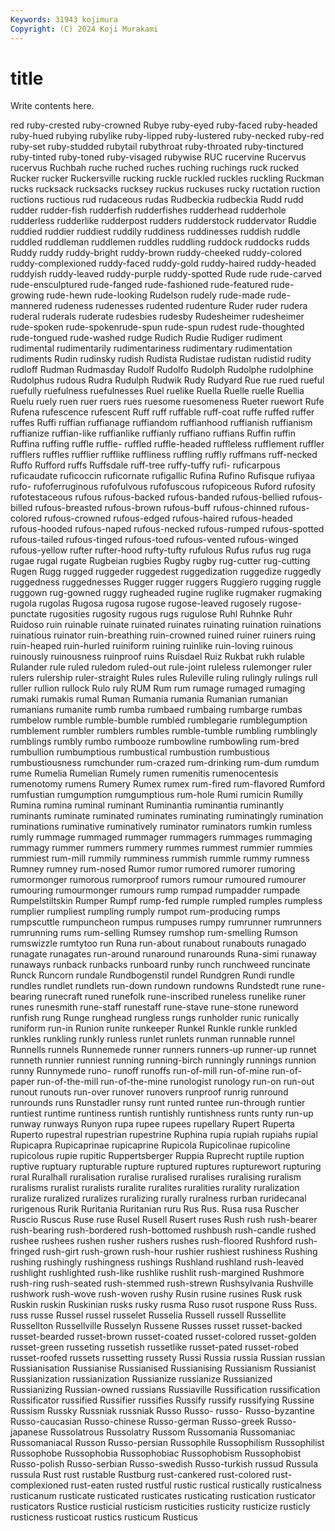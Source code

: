 ```yaml
---
Keywords: 31943 kojimura
Copyright: (C) 2024 Koji Murakami
---
```


# title

Write contents here.



red ruby-crested
ruby-crowned Rubye ruby-eyed ruby-faced ruby-headed ruby-hued rubying rubylike ruby-lipped ruby-lustered
ruby-necked ruby-red ruby-set ruby-studded rubytail rubythroat ruby-throated ruby-tinctured ruby-tinted ruby-toned
ruby-visaged rubywise RUC rucervine Rucervus rucervus Ruchbah ruche ruched ruches
ruching ruchings ruck rucked Rucker rucker Ruckersville rucking ruckle ruckled
ruckles ruckling Ruckman rucks rucksack rucksacks rucksey ruckus ruckuses rucky
ructation ruction ructions ructious rud rudaceous rudas Rudbeckia rudbeckia Rudd
rudd rudder rudder-fish rudderfish rudderfishes rudderhead rudderhole rudderless rudderlike rudderpost
rudders rudderstock ruddervator Ruddie ruddied ruddier ruddiest ruddily ruddiness ruddinesses
ruddish ruddle ruddled ruddleman ruddlemen ruddles ruddling ruddock ruddocks rudds
Ruddy ruddy ruddy-bright ruddy-brown ruddy-cheeked ruddy-colored ruddy-complexioned ruddy-faced ruddy-gold ruddy-haired
ruddy-headed ruddyish ruddy-leaved ruddy-purple ruddy-spotted Rude rude rude-carved rude-ensculptured rude-fanged
rude-fashioned rude-featured rude-growing rude-hewn rude-looking Rudelson rudely rude-made rude-mannered rudeness
rudenesses rudented rudenture Ruder ruder rudera ruderal ruderals ruderate rudesbies
rudesby Rudesheimer rudesheimer rude-spoken rude-spokenrude-spun rude-spun rudest rude-thoughted rude-tongued rude-washed
rudge Rudich Rudie Rudiger rudiment rudimental rudimentarily rudimentariness rudimentary rudimentation
rudiments Rudin rudinsky rudish Rudista Rudistae rudistan rudistid rudity rudloff
Rudman Rudmasday Rudolf Rudolfo Rudolph Rudolphe rudolphine Rudolphus rudous Rudra
Rudulph Rudwik Rudy Rudyard Rue rue rued rueful ruefully ruefulness
ruefulnesses Ruel ruelike Ruella Ruelle ruelle Ruellia Ruelu ruely ruen
ruer ruers rues ruesome ruesomeness Rueter ruewort Rufe Rufena rufescence
rufescent Ruff ruff ruffable ruff-coat ruffe ruffed ruffer ruffes Ruffi
ruffian ruffianage ruffiandom ruffianhood ruffianish ruffianism ruffianize ruffian-like ruffianlike ruffianly
ruffiano ruffians Ruffin ruffin Ruffina ruffing ruffle ruffle- ruffled ruffle-headed
ruffleless rufflement ruffler rufflers ruffles rufflier rufflike ruffliness ruffling ruffly
ruffmans ruff-necked Ruffo Rufford ruffs Ruffsdale ruff-tree ruffy-tuffy rufi- ruficarpous
ruficaudate ruficoccin ruficornate rufigallic Rufina Rufino Rufisque rufiyaa rufo- rufoferruginous
rufofulvous rufofuscous rufopiceous Ruford rufosity rufotestaceous rufous rufous-backed rufous-banded rufous-bellied
rufous-billed rufous-breasted rufous-brown rufous-buff rufous-chinned rufous-colored rufous-crowned rufous-edged rufous-haired rufous-headed
rufous-hooded rufous-naped rufous-necked rufous-rumped rufous-spotted rufous-tailed rufous-tinged rufous-toed rufous-vented rufous-winged
rufous-yellow rufter rufter-hood rufty-tufty rufulous Rufus rufus rug ruga rugae
rugal rugate Rugbeian rugbies Rugby rugby rug-cutter rug-cutting Rugen Rugg
rugged ruggeder ruggedest ruggedization ruggedize ruggedly ruggedness ruggednesses Rugger rugger
ruggers Ruggiero rugging ruggle ruggown rug-gowned ruggy rugheaded rugine ruglike
rugmaker rugmaking rugola rugolas Rugosa rugosa rugose rugose-leaved rugosely rugose-punctate
rugosities rugosity rugous rugs rugulose Ruhl Ruhnke Ruhr Ruidoso ruin
ruinable ruinate ruinated ruinates ruinating ruination ruinations ruinatious ruinator ruin-breathing
ruin-crowned ruined ruiner ruiners ruing ruin-heaped ruin-hurled ruiniform ruining ruinlike
ruin-loving ruinous ruinously ruinousness ruinproof ruins Ruisdael Ruiz Rukbat rukh
rulable Rulander rule ruled ruledom ruled-out rule-joint ruleless rulemonger ruler
rulers rulership ruler-straight Rules rules Ruleville ruling rulingly rulings rull
ruller rullion rullock Rulo ruly RUM Rum rum rumage rumaged
rumaging rumaki rumakis rumal Ruman Rumania rumania Rumanian rumanian rumanians
rumanite rumb rumba rumbaed rumbaing rumbarge rumbas rumbelow rumble rumble-bumble
rumbled rumblegarie rumblegumption rumblement rumbler rumblers rumbles rumble-tumble rumbling rumblingly
rumblings rumbly rumbo rumbooze rumbowline rumbowling rum-bred rumbullion rumbumptious rumbustical
rumbustion rumbustious rumbustiousness rumchunder rum-crazed rum-drinking rum-dum rumdum rume Rumelia
Rumelian Rumely rumen rumenitis rumenocentesis rumenotomy rumens Rumery Rumex rumex
rum-fired rum-flavored Rumford rumfustian rumgumption rumgumptious rum-hole Rumi rumicin Rumilly
Rumina rumina ruminal ruminant Ruminantia ruminantia ruminantly ruminants ruminate ruminated
ruminates ruminating ruminatingly rumination ruminations ruminative ruminatively ruminator ruminators rumkin
rumless rumly rummage rummaged rummager rummagers rummages rummaging rummagy rummer
rummers rummery rummes rummest rummier rummies rummiest rum-mill rummily rumminess
rummish rummle rummy rumness Rumney rumney rum-nosed Rumor rumor rumored
rumorer rumoring rumormonger rumorous rumorproof rumors rumour rumoured rumourer rumouring
rumourmonger rumours rump rumpad rumpadder rumpade Rumpelstiltskin Rumper Rumpf rump-fed
rumple rumpled rumples rumpless rumplier rumpliest rumpling rumply rumpot rum-producing
rumps rumpscuttle rumpuncheon rumpus rumpuses rumpy rumrunner rumrunners rumrunning rums
rum-selling Rumsey rumshop rum-smelling Rumson rumswizzle rumtytoo run Runa run-about
runabout runabouts runagado runagate runagates run-around runaround runarounds Runa-simi runaway
runaways runback runbacks runboard runby runch runchweed runcinate Runck Runcorn
rundale Rundbogenstil rundel Rundgren Rundi rundle rundles rundlet rundlets run-down
rundown rundowns Rundstedt rune rune-bearing runecraft runed runefolk rune-inscribed runeless
runelike runer runes runesmith rune-staff runestaff rune-stave rune-stone runeword runfish
rung Runge runghead rungless rungs runholder runic runically runiform run-in
Runion runite runkeeper Runkel Runkle runkle runkled runkles runkling runkly
runless runlet runlets runman runnable runnel Runnells runnels Runnemede runner
runners runners-up runner-up runnet runneth runnier runniest running running-birch runningly
runnings runnion runny Runnymede runo- runoff runoffs run-of-mill run-of-mine run-of-paper
run-of-the-mill run-of-the-mine runologist runology run-on run-out runout runouts run-over runover
runovers runproof runrig runround runrounds runs Runstadler runsy runt runted
runtee run-through runtier runtiest runtime runtiness runtish runtishly runtishness runts
runty run-up runway runways Runyon rupa rupee rupees rupellary Rupert
Ruperta Ruperto rupestral rupestrian rupestrine Ruphina rupia rupiah rupiahs rupial
Rupicapra Rupicaprinae rupicaprine Rupicola Rupicolinae rupicoline rupicolous rupie rupitic Ruppertsberger
Ruppia Ruprecht ruptile ruption ruptive ruptuary rupturable rupture ruptured ruptures
rupturewort rupturing rural Ruralhall ruralisation ruralise ruralised ruralises ruralising ruralism
ruralisms ruralist ruralists ruralite ruralites ruralities rurality ruralization ruralize ruralized
ruralizes ruralizing rurally ruralness rurban ruridecanal rurigenous Rurik Ruritania Ruritanian
ruru Rus Rus. Rusa rusa Ruscher Ruscio Ruscus Ruse ruse
Rusel Rusell Rusert ruses Rush rush rush-bearer rush-bearing rush-bordered rush-bottomed
rushbush rush-candle rushed rushee rushees rushen rusher rushers rushes rush-floored
Rushford rush-fringed rush-girt rush-grown rush-hour rushier rushiest rushiness Rushing rushing
rushingly rushingness rushings Rushland rushland rush-leaved rushlight rushlighted rush-like rushlike
rushlit rush-margined Rushmore rush-ring rush-seated rush-stemmed rush-strewn Rushsylvania Rushville rushwork
rush-wove rush-woven rushy Rusin rusine rusines Rusk rusk Ruskin ruskin
Ruskinian rusks rusky rusma Ruso rusot ruspone Russ Russ. russ
russe Russel russel russelet Russelia Russell russell Russellite Russellton Russellville
Russelyn Russene Russes russet russet-backed russet-bearded russet-brown russet-coated russet-colored russet-golden
russet-green russeting russetish russetlike russet-pated russet-robed russet-roofed russets russetting russety
Russi Russia russia Russian russian Russianisation Russianise Russianised Russianising Russianism
Russianist Russianization russianization Russianize russianize Russianized Russianizing Russian-owned russians Russiaville
Russification russification Russificator russified Russifier russifies Russify russify russifying Russine
Russism Russky Russniak russniak Russo Russo- russo- Russo-byzantine Russo-caucasian Russo-chinese
Russo-german Russo-greek Russo-japanese Russolatrous Russolatry Russom Russomania Russomaniac Russomaniacal Russon
Russo-persian Russophile Russophilism Russophilist Russophobe Russophobia Russophobiac Russophobism Russophobist Russo-polish
Russo-serbian Russo-swedish Russo-turkish russud Russula russula Rust rust rustable Rustburg
rust-cankered rust-colored rust-complexioned rust-eaten rusted rustful rustic rustical rustically rusticalness
rusticanum rusticate rusticated rusticates rusticating rustication rusticator rusticators Rustice rusticial
rusticism rusticities rusticity rusticize rusticly rusticness rusticoat rustics rusticum Rusticus

